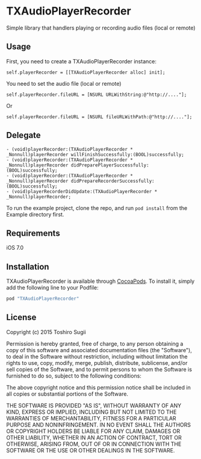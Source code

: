 # TXAudioPlayerRecorder

<!--[![Version](https://img.shields.io/cocoapods/v/TXAudioPlayerRecorder.svg?style=flat)](http://cocoapods.org/pods/TXAudioPlayerRecorder)-->

Simple library that handlers playing or recording audio files (local or remote)


## Usage

First, you need to create a TXAudioPlayerRecorder instance:

    self.playerRecorder = [[TXAudioPlayerRecorder alloc] init];
    
You need to set the audio file (local or remote)

	self.playerRecorder.fileURL = [NSURL URLWithString:@"http://...."];

Or

	self.playerRecorder.fileURL = [NSURL fileURLWithPath:@"http://...."];

## Delegate

	- (void)playerRecorder:(TXAudioPlayerRecorder * _Nonnull)playerRecorder willFinishSuccessfully:(BOOL)successfully;
	- (void)playerRecorder:(TXAudioPlayerRecorder * _Nonnull)playerRecorder didPreparePlayerSuccessfully:(BOOL)successfully;
	- (void)playerRecorder:(TXAudioPlayerRecorder * _Nonnull)playerRecorder didPrepareRecorderSuccessfully:(BOOL)successfully;
	- (void)playerRecorderDidUpdate:(TXAudioPlayerRecorder * _Nonnull)playerRecorder;

To run the example project, clone the repo, and run `pod install` from the Example directory first.



## Requirements

iOS 7.0

## Installation

TXAudioPlayerRecorder is available through [CocoaPods](http://cocoapods.org). To install
it, simply add the following line to your Podfile:

```ruby
pod "TXAudioPlayerRecorder"
```

## License

Copyright (c) 2015 Toshiro Sugii

Permission is hereby granted, free of charge, to any person obtaining a copy
of this software and associated documentation files (the "Software"), to deal
in the Software without restriction, including without limitation the rights
to use, copy, modify, merge, publish, distribute, sublicense, and/or sell
copies of the Software, and to permit persons to whom the Software is
furnished to do so, subject to the following conditions:

The above copyright notice and this permission notice shall be included in
all copies or substantial portions of the Software.

THE SOFTWARE IS PROVIDED "AS IS", WITHOUT WARRANTY OF ANY KIND, EXPRESS OR
IMPLIED, INCLUDING BUT NOT LIMITED TO THE WARRANTIES OF MERCHANTABILITY,
FITNESS FOR A PARTICULAR PURPOSE AND NONINFRINGEMENT. IN NO EVENT SHALL THE
AUTHORS OR COPYRIGHT HOLDERS BE LIABLE FOR ANY CLAIM, DAMAGES OR OTHER
LIABILITY, WHETHER IN AN ACTION OF CONTRACT, TORT OR OTHERWISE, ARISING FROM,
OUT OF OR IN CONNECTION WITH THE SOFTWARE OR THE USE OR OTHER DEALINGS IN
THE SOFTWARE.
